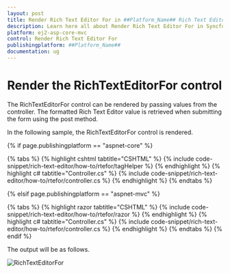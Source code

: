 ```yaml
---
layout: post
title: Render Rich Text Editor For in ##Platform_Name## Rich Text Editor Component
description: Learn here all about Render Rich Text Editor For in Syncfusion ##Platform_Name## Rich Text Editor component and more.
platform: ej2-asp-core-mvc
control: Render Rich Text Editor For
publishingplatform: ##Platform_Name##
documentation: ug
---
```



# Render the RichTextEditorFor control

The RichTextEditorFor control can be rendered by passing values from the controller.  The formatted Rich Text Editor value is retrieved when submitting the form using the post method.

In the following sample, the RichTextEditorFor control is rendered.

{% if page.publishingplatform == "aspnet-core" %}

{% tabs %}
{% highlight cshtml tabtitle="CSHTML" %}
{% include code-snippet/rich-text-editor/how-to/rtefor/tagHelper %}
{% endhighlight %}
{% highlight c# tabtitle="Controller.cs" %}
{% include code-snippet/rich-text-editor/how-to/rtefor/controller.cs %}
{% endhighlight %}
{% endtabs %}

{% elsif page.publishingplatform == "aspnet-mvc" %}

{% tabs %}
{% highlight razor tabtitle="CSHTML" %}
{% include code-snippet/rich-text-editor/how-to/rtefor/razor %}
{% endhighlight %}
{% highlight c# tabtitle="Controller.cs" %}
{% include code-snippet/rich-text-editor/how-to/rtefor/controller.cs %}
{% endhighlight %}
{% endtabs %}
{% endif %}



The output will be as follows.

![RichTextEditorFor](../../rich-text-editor/images/rteFor.PNG)